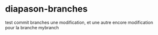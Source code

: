 # diapason-branches
test commit branches
une modification, et une autre encore
modification pour la branche mybranch
